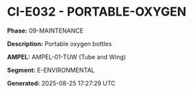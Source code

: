 # CI-E032 - PORTABLE-OXYGEN

**Phase:** 09-MAINTENANCE

**Description:** Portable oxygen bottles

**AMPEL:** AMPEL-01-TUW (Tube and Wing)

**Segment:** E-ENVIRONMENTAL

**Generated:** 2025-08-25 17:27:29 UTC
